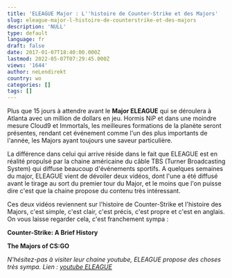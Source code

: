 ```yaml
---
title: 'ELEAGUE Major : L''histoire de Counter-Strike et des Majors'
slug: eleague-major-l-histoire-de-counterstrike-et-des-majors
description: 'NULL'
type: default
language: fr
draft: false
date: 2017-01-07T18:40:00.000Z
lastmod: 2022-05-07T07:29:45.000Z
views: '1644'
author: neLendirekt
country: wo
categories: []
tags: []
---
```

Plus que 15 jours à attendre avant le **Major ELEAGUE** qui se déroulera à Atlanta avec un million de dollars en jeu. Hormis NiP et dans une moindre mesure Cloud9 et Immortals, les meilleures formations de la planète seront présentes, rendant cet événement comme l'un des plus importants de l'année, les Majors ayant toujours une saveur particulière.

La différence dans celui qui arrive réside dans le fait que ELEAGUE est en réalité propulsé par la chaine américaine du câble TBS (Turner Broadcasting System) qui diffuse beaucoup d'événements sportifs. A quelques semaines du major, ELEAGUE vient de dévoiler deux vidéos, dont l'une a été diffusé avant le tirage au sort du premier tour du Major, et le moins que l'on puisse dire c'est que la chaine propose du contenu très intéressant.

Ces deux vidéos reviennent sur l'histoire de Counter-Strike et l'histoire des Majors, c'est simple, c'est clair, c'est précis, c'est propre et c'est en anglais. On vous laisse regarder cela, c'est franchement sympa :

**Counter-Strike: A Brief History**

**The Majors of CS:GO**

_N'hésitez-pas à visiter leur chaine youtube, ELEAGUE propose des choses très sympa. Lien : [youtube ELEAGUE](https://www.youtube.com/channel/UCK7CPGf74Fpes6kKLMuAdBg/videos)_
